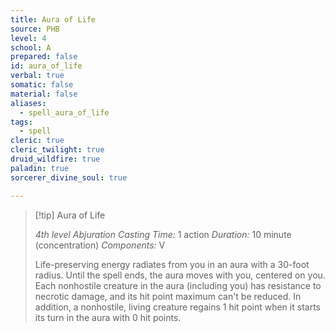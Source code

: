 ```yaml
---
title: Aura of Life
source: PHB
level: 4
school: A
prepared: false
id: aura_of_life
verbal: true
somatic: false
material: false
aliases:
  - spell_aura_of_life
tags:
  - spell
cleric: true
cleric_twilight: true
druid_wildfire: true
paladin: true
sorcerer_divine_soul: true

---
```

>[!tip] Aura of Life
>
> *4th level Abjuration*
> *Casting Time:* 1 action
> *Duration:* 10 minute (concentration)
> *Components:* V
>
>Life-preserving energy radiates from you in an aura with a 30-foot radius. Until the spell ends, the aura moves with you, centered on you. Each nonhostile creature in the aura (including you) has resistance to necrotic damage, and its hit point maximum can't be reduced. In addition, a nonhostile, living creature regains 1 hit point when it starts its turn in the aura with 0 hit points.
>

